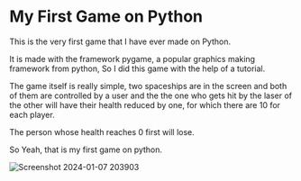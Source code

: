 # My First Game on Python

This is the very first game that I have ever made on Python.

It is made with the framework pygame, a popular graphics making framework from python, So I did this game with the help of a tutorial.

The game itself is really simple, two spaceships are in the screen and both of them are controlled by a user and the the one who gets hit by the laser of the other will have their health reduced by one, for which there are 10 for each player.

The person whose health reaches 0 first will lose. 

So Yeah, that is my first game on python. 


![Screenshot 2024-01-07 203903](https://github.com/Sawansunar56/Space-Vader/assets/62794662/3f0f1766-d6f7-491c-a09f-3583138c33cb)
